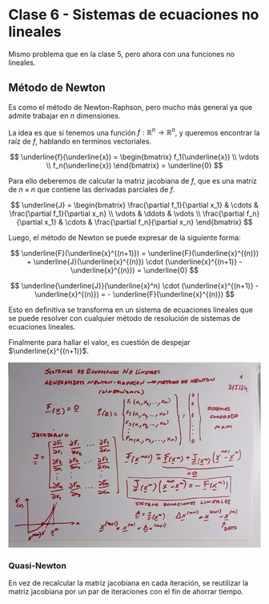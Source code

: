 # Clase 6 - Sistemas de ecuaciones no lineales

Mismo problema que en la clase 5, pero ahora con una funciones no lineales.

## Método de Newton

Es como el método de Newton-Raphson, pero mucho más general ya que admite trabajar en $n$ dimensiones.

La idea es que si tenemos una función $f: \mathbb{R}^n \rightarrow \mathbb{R}^n$, y queremos encontrar la raíz de $f$, hablando en terminos vectoriales.

$$ \underline{f}(\underline{x}) = \begin{bmatrix} f_1(\underline{x}) \\ \vdots \\ f_n(\underline{x}) \end{bmatrix} = \underline{0} $$

Para ello deberemos de calcular la matriz jacobiana de $f$, que es una matriz de $n \times n$ que contiene las derivadas parciales de $f$.

$$ \underline{J} = \begin{bmatrix} \frac{\partial f_1}{\partial x_1} & \cdots & \frac{\partial f_1}{\partial x_n} \\ \vdots & \ddots & \vdots \\ \frac{\partial f_n}{\partial x_1} & \cdots & \frac{\partial f_n}{\partial x_n} \end{bmatrix} $$

Luego, el método de Newton se puede expresar de la siguiente forma:

$$ \underline{F}(\underline{x}^{(n+1)}) = \underline{F}(\underline{x}^{(n)}) + \underline{J}(\underline{x}^{(n)}) \cdot (\underline{x}^{(n+1)} - \underline{x}^{(n)}) = \underline{0} $$

$$ \underline{\underline{J}}(\underline{x}^n) \cdot (\underline{x}^{(n+1)} - \underline{x}^{(n)}) = - \underline{F}(\underline{x}^{(n)}) $$

Esto en definitiva se transforma en un sistema de ecuaciones lineales que se puede resolver con cualquier método de resolución de sistemas de ecuaciones lineales.

Finalmente para hallar el valor, es cuestión de despejar $\underline{x}^{(n+1)}$.

![alt text](image.png)

### Quasi-Newton

En vez de recalcular la matriz jacobiana en cada iteración, se reutilizar la matriz jacobiana por un par de iteraciones con el fin de ahorrar tiempo.
